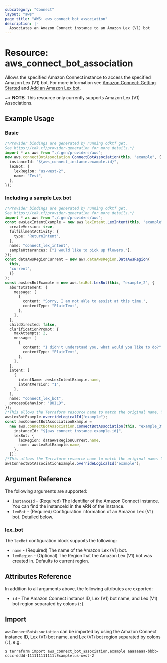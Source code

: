 ```yaml
---
subcategory: "Connect"
layout: "aws"
page_title: "AWS: aws_connect_bot_association"
description: |-
  Associates an Amazon Connect instance to an Amazon Lex (V1) bot
---
```


# Resource: aws\_connect\_bot\_association

Allows the specified Amazon Connect instance to access the specified Amazon Lex (V1) bot. For more information see
[Amazon Connect: Getting Started](https://docs.aws.amazon.com/connect/latest/adminguide/amazon-connect-get-started.html) and [Add an Amazon Lex bot](https://docs.aws.amazon.com/connect/latest/adminguide/amazon-lex.html).

\~> **NOTE:** This resource only currently supports Amazon Lex (V1) Associations.

## Example Usage

### Basic

```typescript
/*Provider bindings are generated by running cdktf get.
See https://cdk.tf/provider-generation for more details.*/
import * as aws from "./.gen/providers/aws";
new aws.connectBotAssociation.ConnectBotAssociation(this, "example", {
  instanceId: "${aws_connect_instance.example.id}",
  lexBot: {
    lexRegion: "us-west-2",
    name: "Test",
  },
});

```

### Including a sample Lex bot

```typescript
/*Provider bindings are generated by running cdktf get.
See https://cdk.tf/provider-generation for more details.*/
import * as aws from "./.gen/providers/aws";
const awsLexIntentExample = new aws.lexIntent.LexIntent(this, "example", {
  createVersion: true,
  fulfillmentActivity: {
    type: "ReturnIntent",
  },
  name: "connect_lex_intent",
  sampleUtterances: ["I would like to pick up flowers."],
});
const dataAwsRegionCurrent = new aws.dataAwsRegion.DataAwsRegion(
  this,
  "current",
  {}
);
const awsLexBotExample = new aws.lexBot.LexBot(this, "example_2", {
  abortStatement: {
    message: [
      {
        content: "Sorry, I am not able to assist at this time.",
        contentType: "PlainText",
      },
    ],
  },
  childDirected: false,
  clarificationPrompt: {
    maxAttempts: 2,
    message: [
      {
        content: "I didn't understand you, what would you like to do?",
        contentType: "PlainText",
      },
    ],
  },
  intent: [
    {
      intentName: awsLexIntentExample.name,
      intentVersion: "1",
    },
  ],
  name: "connect_lex_bot",
  processBehavior: "BUILD",
});
/*This allows the Terraform resource name to match the original name. You can remove the call if you don't need them to match.*/
awsLexBotExample.overrideLogicalId("example");
const awsConnectBotAssociationExample =
  new aws.connectBotAssociation.ConnectBotAssociation(this, "example_3", {
    instanceId: "${aws_connect_instance.example.id}",
    lexBot: {
      lexRegion: dataAwsRegionCurrent.name,
      name: awsLexBotExample.name,
    },
  });
/*This allows the Terraform resource name to match the original name. You can remove the call if you don't need them to match.*/
awsConnectBotAssociationExample.overrideLogicalId("example");

```

## Argument Reference

The following arguments are supported:

* `instanceId` - (Required) The identifier of the Amazon Connect instance. You can find the instanceId in the ARN of the instance.
* `lexBot` - (Required) Configuration information of an Amazon Lex (V1) bot. Detailed below.

### lex\_bot

The `lexBot` configuration block supports the following:

* `name` - (Required) The name of the Amazon Lex (V1) bot.
* `lexRegion` - (Optional) The Region that the Amazon Lex (V1) bot was created in. Defaults to current region.

## Attributes Reference

In addition to all arguments above, the following attributes are exported:

* `id` - The Amazon Connect instance ID, Lex (V1) bot name, and Lex (V1) bot region separated by colons (`:`).

## Import

`awsConnectBotAssociation` can be imported by using the Amazon Connect instance ID, Lex (V1) bot name, and Lex (V1) bot region separated by colons (`:`), e.g.

```console
$ terraform import aws_connect_bot_association.example aaaaaaaa-bbbb-cccc-dddd-111111111111:Example:us-west-2
```
